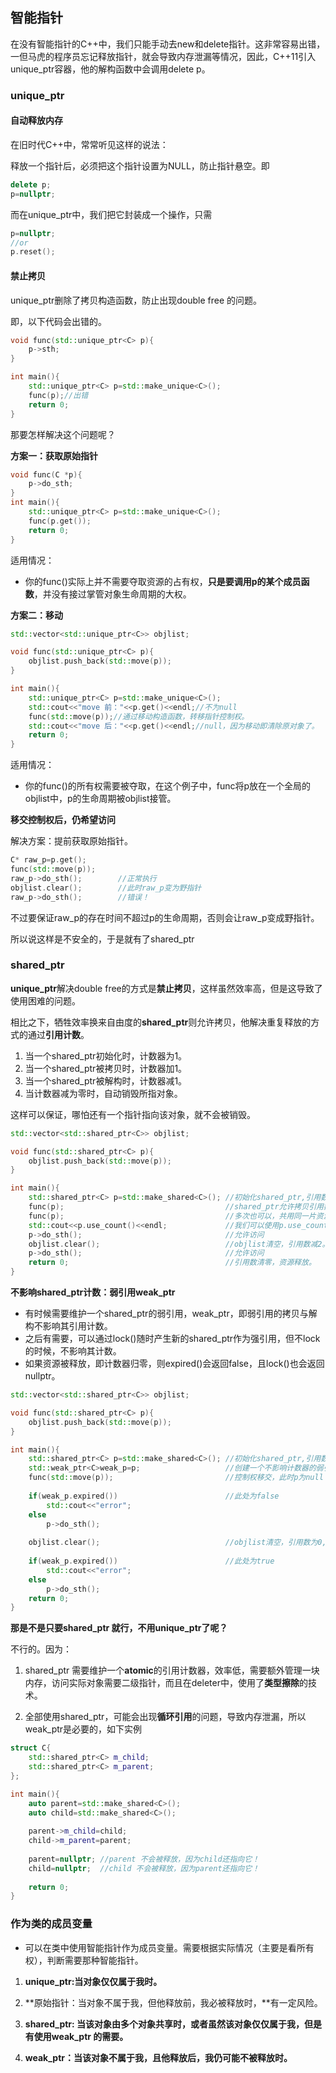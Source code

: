 ## 智能指针

在没有智能指针的C++中，我们只能手动去new和delete指针。这非常容易出错，一但马虎的程序员忘记释放指针，就会导致内存泄漏等情况，因此，C++11引入unique_ptr容器，他的解构函数中会调用delete p。

### unique_ptr

#### 自动释放内存

在旧时代C++中，常常听见这样的说法：

释放一个指针后，必须把这个指针设置为NULL，防止指针悬空。即

```cpp
delete p;
p=nullptr;
```

而在unique_ptr中，我们把它封装成一个操作，只需

```cpp
p=nullptr;
//or
p.reset();
```

#### 禁止拷贝

unique_ptr删除了拷贝构造函数，防止出现double free 的问题。

即，以下代码会出错的。

```cpp
void func(std::unique_ptr<C> p){
    p->sth;
}

int main(){
    std::unique_ptr<C> p=std::make_unique<C>();
    func(p);//出错
    return 0;
}
```

那要怎样解决这个问题呢？

**方案一：获取原始指针**

```cpp
void func(C *p){
    p->do_sth;
}
int main(){
    std::unique_ptr<C> p=std::make_unique<C>();
    func(p.get());
    return 0;
}
```

适用情况：

* 你的func()实际上并不需要夺取资源的占有权，**只是要调用p的某个成员函数**，并没有接过掌管对象生命周期的大权。

**方案二：移动**

```cpp
std::vector<std::unique_ptr<C>> objlist;

void func(std::unique_ptr<C> p){
    objlist.push_back(std::move(p));
}

int main(){
    std::unique_ptr<C> p=std::make_unique<C>();
    std::cout<<"move 前："<<p.get()<<endl;//不为null
    func(std::move(p));//通过移动构造函数，转移指针控制权。
    std::cout<<"move 后："<<p.get()<<endl;//null，因为移动即清除原对象了。
    return 0;
}
```

适用情况：

* 你的func()的所有权需要被夺取，在这个例子中，func将p放在一个全局的objlist中，p的生命周期被objlist接管。

**移交控制权后，仍希望访问**

解决方案：提前获取原始指针。

```cpp
C* raw_p=p.get();
func(std::move(p));
raw_p->do_sth();		//正常执行
objlist.clear();		//此时raw_p变为野指针
raw_p->do_sth();		//错误！
```

不过要保证raw_p的存在时间不超过p的生命周期，否则会让raw_p变成野指针。

所以说这样是不安全的，于是就有了shared_ptr

### shared_ptr

**unique_ptr**解决double free的方式是**禁止拷贝**，这样虽然效率高，但是这导致了使用困难的问题。

相比之下，牺牲效率换来自由度的**shared_ptr**则允许拷贝，他解决重复释放的方式的通过**引用计数**。

1. 当一个shared_ptr初始化时，计数器为1。
2. 当一个shared_ptr被拷贝时，计数器加1。
3. 当一个shared_ptr被解构时，计数器减1。
4. 当计数器减为零时，自动销毁所指对象。

这样可以保证，哪怕还有一个指针指向该对象，就不会被销毁。

```cpp
std::vector<std::shared_ptr<C>> objlist;

void func(std::shared_ptr<C> p){
    objlist.push_back(std::move(p));
}

int main(){
    std::shared_ptr<C> p=std::make_shared<C>();	//初始化shared_ptr,引用数为1。
    func(p);									//shared_ptr允许拷贝引用数加1，
    func(p);									//多次也可以，共用同一片资源。
    std::cout<<p.use_count()<<endl;				//我们可以使用p.use_count()来获取当指针的引用计数
    p->do_sth();								//允许访问
    objlist.clear();							//objlist清空，引用数减2。
    p->do_sth();								//允许访问
    return 0;									//引用数清零，资源释放。
}
```

**不影响shared_ptr计数：弱引用weak_ptr**

* 有时候需要维护一个shared_ptr的弱引用，weak_ptr，即弱引用的拷贝与解构不影响其引用计数。
* 之后有需要，可以通过lock()随时产生新的shared_ptr作为强引用，但不lock的时候，不影响其计数。
* 如果资源被释放，即计数器归零，则expired()会返回false，且lock()也会返回nullptr。

```cpp
std::vector<std::shared_ptr<C>> objlist;

void func(std::shared_ptr<C> p){
    objlist.push_back(std::move(p));
}

int main(){
    std::shared_ptr<C> p=std::make_shared<C>();	//初始化shared_ptr,引用数为1。
    std::weak_ptr<C>weak_p=p;					//创建一个不影响计数器的弱引用
    func(std::move(p));							//控制权移交，此时p为null
    
    if(weak_p.expired())						//此处为false
        std::cout<<"error";
    else
    	p->do_sth();							
    
    objlist.clear();							//objlist清空，引用数为0,资源释放。
    
    if(weak_p.expired())						//此处为true
        std::cout<<"error";
    else
    	p->do_sth();
    return 0;									
}
```

**那是不是只要shared_ptr 就行，不用unique_ptr了呢？**

不行的。因为：

1. shared_ptr 需要维护一个**atomic**的引用计数器，效率低，需要额外管理一块内存，访问实际对象需要二级指针，而且在deleter中，使用了**类型擦除**的技术。

2. 全部使用shared_ptr，可能会出现**循环引用**的问题，导致内存泄漏，所以weak_ptr是必要的，如下实例

```cpp
struct C{
    std::shared_ptr<C> m_child;
    std::shared_ptr<C> m_parent;
};

int main(){
    auto parent=std::make_shared<C>();
    auto child=std::make_shared<C>();
    
    parent->m_child=child;
    child->m_parent=parent;
    
    parent=nullptr; //parent 不会被释放，因为child还指向它！
    child=nullptr;	//child 不会被释放，因为parent还指向它！
    
    return 0;
}
```



### 作为类的成员变量

* 可以在类中使用智能指针作为成员变量。需要根据实际情况（主要是看所有权），判断需要那种智能指针。

1. **unique_ptr:当对象仅仅属于我时。**
2. **原始指针：当对象不属于我，但他释放前，我必被释放时，**有一定风险。
3. **shared_ptr: 当该对象由多个对象共享时，或者虽然该对象仅仅属于我，但是有使用weak_ptr 的需要。**

4. **weak_ptr：当该对象不属于我，且他释放后，我仍可能不被释放时。**
